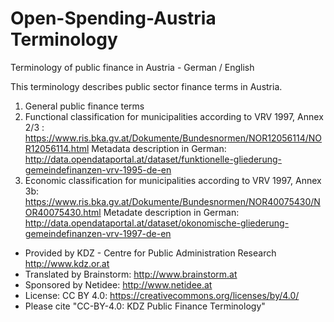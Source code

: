 # Open-Spending-Austria Terminology
Terminology of public finance in Austria - German / English

This terminology describes public sector finance terms in Austria.

1. General public finance terms
2. Functional classification for municipalities according to VRV 1997, Annex 2/3 : https://www.ris.bka.gv.at/Dokumente/Bundesnormen/NOR12056114/NOR12056114.html 
Metadata description in German: http://data.opendataportal.at/dataset/funktionelle-gliederung-gemeindefinanzen-vrv-1995-de-en
3. Economic classification for municipalities according to VRV 1997, Annex 3b: https://www.ris.bka.gv.at/Dokumente/Bundesnormen/NOR40075430/NOR40075430.html
Metadate description in German: http://data.opendataportal.at/dataset/okonomische-gliederung-gemeindefinanzen-vrv-1997-de-en

* Provided by KDZ - Centre for Public Administration Research http://www.kdz.or.at
* Translated by Brainstorm: http://www.brainstorm.at
* Sponsored by Netidee: http://www.netidee.at
* License: CC BY 4.0: https://creativecommons.org/licenses/by/4.0/
* Please cite "CC-BY-4.0: KDZ Public Finance Terminology"
